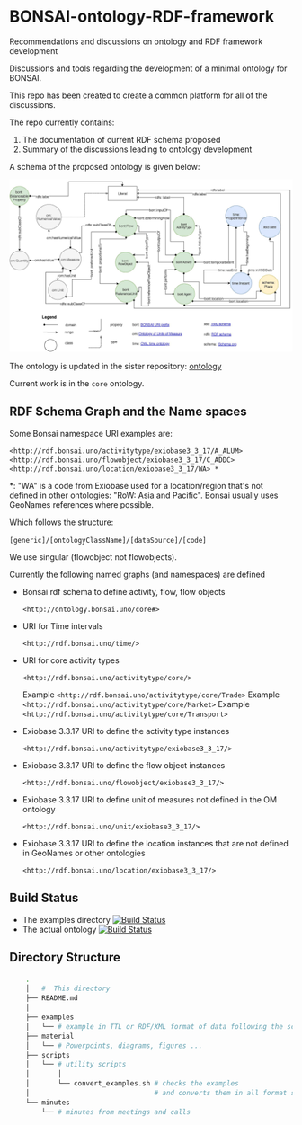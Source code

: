 # BONSAI-ontology-RDF-framework

Recommendations and discussions on ontology and RDF framework development


Discussions and tools regarding the development of a minimal ontology for BONSAI.

This repo has been created to create a common platform for all of the discussions.

The repo currently contains:

1. The documentation of current RDF schema proposed
2. Summary of the discussions leading to ontology development


A schema of the proposed ontology is given below:

![BONSAI ontology](BONSAI-ontology.jpg)


The ontology is updated in the sister repository: [ontology](https://github.com/BONSAMURAIS/ontology)

Current work is in the `core` ontology.

## RDF Schema Graph and the Name spaces

Some Bonsai namespace URI examples are:

```
<http://rdf.bonsai.uno/activitytype/exiobase3_3_17/A_ALUM>
<http://rdf.bonsai.uno/flowobject/exiobase3_3_17/C_ADDC>
<http://rdf.bonsai.uno/location/exiobase3_3_17/WA> *
```
\*: "WA" is a code from Exiobase used for a location/region that's not defined in other ontologies: "RoW: Asia and Pacific". Bonsai usually uses GeoNames references where possible.

Which follows the structure:

```[generic]/[ontologyClassName]/[dataSource]/[code]```

We use singular (flowobject not flowobjects).


Currently the following named graphs (and namespaces) are defined

- Bonsai rdf schema to define  activity, flow, flow objects

   ```
   <http://ontology.bonsai.uno/core#>
   ```

- URI for Time intervals

   ```
   <http://rdf.bonsai.uno/time/>
   ```

- URI for core activity types

  ```
  <http://rdf.bonsai.uno/activitytype/core/>
  ```

  Example `<http://rdf.bonsai.uno/activitytype/core/Trade>`
  Example `<http://rdf.bonsai.uno/activitytype/core/Market>`
  Example `<http://rdf.bonsai.uno/activitytype/core/Transport>`


- Exiobase 3.3.17 URI to define the activity type instances

   ```
   <http://rdf.bonsai.uno/activitytype/exiobase3_3_17/>
   ```

- Exiobase 3.3.17 URI to define the flow object instances

  ```
  <http://rdf.bonsai.uno/flowobject/exiobase3_3_17/>
  ```

- Exiobase 3.3.17 URI to define unit of measures not defined in the OM ontology

  ```
  <http://rdf.bonsai.uno/unit/exiobase3_3_17/>
  ```

- Exiobase 3.3.17 URI to define the location instances that are not defined in GeoNames or other ontologies

  ```
  <http://rdf.bonsai.uno/location/exiobase3_3_17/>
  ```





## Build Status

 - The examples directory [![Build Status](https://travis-ci.org/BONSAMURAIS/BONSAI-ontology-RDF-framework.svg?branch=master)](https://travis-ci.org/BONSAMURAIS/BONSAI-ontology-RDF-framework)
 - The actual ontology  [![Build Status](https://travis-ci.org/BONSAMURAIS/ontology.svg?branch=master)](https://travis-ci.org/BONSAMURAIS/ontology)

## Directory Structure

```bash
    .
    │   #  This directory
    ├── README.md
    │
    ├── examples
    │   └── # example in TTL or RDF/XML format of data following the schema
    ├── material
    │   └── # Powerpoints, diagrams, figures ...
    ├── scripts
    │   └── # utility scripts
    │       │
    │       └── convert_examples.sh # checks the examples
    │                               # and converts them in all format supported
    └── minutes
        └── # minutes from meetings and calls
```
